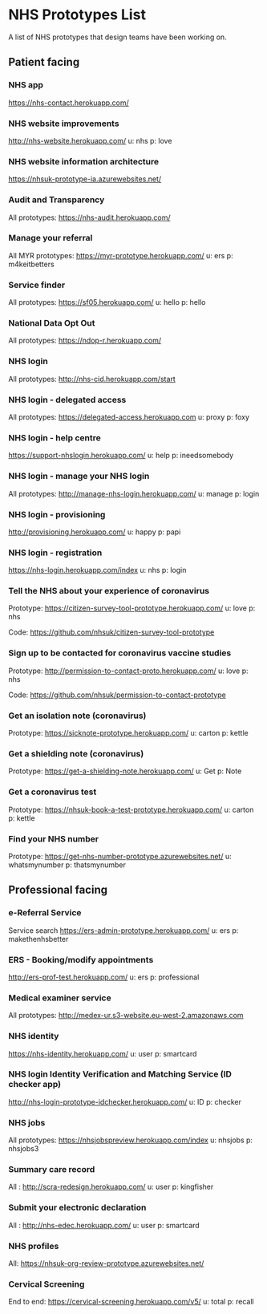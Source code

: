 # NHS Prototypes List
A list of NHS prototypes that design teams have been working on.

## Patient facing

### NHS app

https://nhs-contact.herokuapp.com/

### NHS website improvements 

http://nhs-website.herokuapp.com/
 u: nhs
 p: love

### NHS website information architecture 

https://nhsuk-prototype-ia.azurewebsites.net/

### Audit and Transparency

All prototypes: https://nhs-audit.herokuapp.com/

### Manage your referral

All MYR prototypes:  https://myr-prototype.herokuapp.com/
 u: ers
 p: m4keitbetters
 
 ### Service finder
 
 All prototypes: https://sf05.herokuapp.com/
 u: hello
 p: hello
 
### National Data Opt Out

All prototypes: https://ndop-r.herokuapp.com/

### NHS login

All prototypes: http://nhs-cid.herokuapp.com/start

### NHS login - delegated access

All prototypes: https://delegated-access.herokuapp.com
 u: proxy
 p: foxy

### NHS login - help centre

https://support-nhslogin.herokuapp.com/
u: help
p: ineedsomebody


### NHS login - manage your NHS login

All prototypes: http://manage-nhs-login.herokuapp.com/
 u: manage
 p: login

### NHS login - provisioning

http://provisioning.herokuapp.com/
u: happy
p: papi

### NHS login - registration

https://nhs-login.herokuapp.com/index
u: nhs
p: login
 
### Tell the NHS about your experience of coronavirus

Prototype: https://citizen-survey-tool-prototype.herokuapp.com/
u: love
p: nhs

Code: https://github.com/nhsuk/citizen-survey-tool-prototype

### Sign up to be contacted for coronavirus vaccine studies

Prototype: http://permission-to-contact-proto.herokuapp.com/
u: love
p: nhs

Code: https://github.com/nhsuk/permission-to-contact-prototype

### Get an isolation note (coronavirus)

Prototype: https://sicknote-prototype.herokuapp.com/
u: carton
p: kettle

### Get a shielding note (coronavirus)

Prototype: https://get-a-shielding-note.herokuapp.com/
u: Get
p: Note

### Get a coronavirus test

Prototype: https://nhsuk-book-a-test-prototype.herokuapp.com/
u: carton
p: kettle

### Find your NHS number

Prototype: https://get-nhs-number-prototype.azurewebsites.net/
u: whatsmynumber
p: thatsmynumber

##  Professional facing

### e-Referral Service

Service search  https://ers-admin-prototype.herokuapp.com/
 u: ers
 p: makethenhsbetter

### ERS - Booking/modify appointments

http://ers-prof-test.herokuapp.com/
 u: ers
 p: professional

### Medical examiner service

All prototypes: http://medex-ur.s3-website.eu-west-2.amazonaws.com

### NHS identity

https://nhs-identity.herokuapp.com/
 u: user
 p: smartcard

### NHS login Identity Verification and Matching Service (ID checker app)

http://nhs-login-prototype-idchecker.herokuapp.com/
u: ID
p: checker

### NHS jobs

All prototypes: https://nhsjobspreview.herokuapp.com/index
u: nhsjobs
p: nhsjobs3

 ### Summary care record
 All : http://scra-redesign.herokuapp.com/
 u: user
 p: kingfisher
 
 
### Submit your electronic declaration
 All : http://nhs-edec.herokuapp.com/
 u: user
 p: smartcard
 
 ### NHS profiles
 All: https://nhsuk-org-review-prototype.azurewebsites.net/
 
### Cervical Screening
End to end: https://cervical-screening.herokuapp.com/v5/
u: total
p: recall
